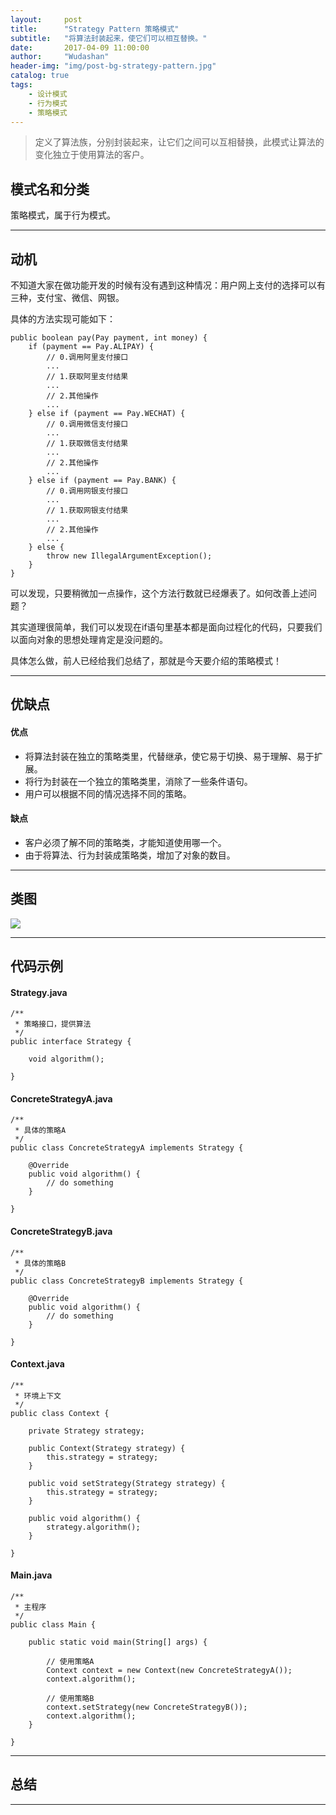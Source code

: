 ```yaml
---
layout:     post
title:      "Strategy Pattern 策略模式"
subtitle:   "将算法封装起来，使它们可以相互替换。"
date:       2017-04-09 11:00:00
author:     "Wudashan"
header-img: "img/post-bg-strategy-pattern.jpg"
catalog: true
tags:
    - 设计模式
    - 行为模式
    - 策略模式
---
```



> 定义了算法族，分别封装起来，让它们之间可以互相替换，此模式让算法的变化独立于使用算法的客户。

## 模式名和分类
策略模式，属于行为模式。

---

## 动机
不知道大家在做功能开发的时候有没有遇到这种情况：用户网上支付的选择可以有三种，支付宝、微信、网银。

具体的方法实现可能如下：
```
public boolean pay(Pay payment, int money) {
    if (payment == Pay.ALIPAY) {
        // 0.调用阿里支付接口
        ...
        // 1.获取阿里支付结果
        ...
        // 2.其他操作
        ...
    } else if (payment == Pay.WECHAT) {
        // 0.调用微信支付接口
        ...
        // 1.获取微信支付结果
        ...
        // 2.其他操作
        ...
    } else if (payment == Pay.BANK) {
        // 0.调用网银支付接口
        ...
        // 1.获取网银支付结果
        ...
        // 2.其他操作
        ...
    } else {
        throw new IllegalArgumentException();
    }
}
```
可以发现，只要稍微加一点操作，这个方法行数就已经爆表了。如何改善上述问题？

其实道理很简单，我们可以发现在if语句里基本都是面向过程化的代码，只要我们以面向对象的思想处理肯定是没问题的。

具体怎么做，前人已经给我们总结了，那就是今天要介绍的策略模式！


---

## 优缺点
#### 优点

 - 将算法封装在独立的策略类里，代替继承，使它易于切换、易于理解、易于扩展。
 - 将行为封装在一个独立的策略类里，消除了一些条件语句。
 - 用户可以根据不同的情况选择不同的策略。

#### 缺点

 - 客户必须了解不同的策略类，才能知道使用哪一个。
 - 由于将算法、行为封装成策略类，增加了对象的数目。

---

## 类图
![](http://o7x0ygc3f.bkt.clouddn.com/%E7%AD%96%E7%95%A5%E6%A8%A1%E5%BC%8F.png)

---

## 代码示例

#### Strategy.java
```
/**
 * 策略接口，提供算法
 */
public interface Strategy {

    void algorithm();

}
```
#### ConcreteStrategyA.java
```
/**
 * 具体的策略A
 */
public class ConcreteStrategyA implements Strategy {

    @Override
    public void algorithm() {
        // do something
    }
    
}
```

#### ConcreteStrategyB.java
```
/**
 * 具体的策略B
 */
public class ConcreteStrategyB implements Strategy {
    
    @Override
    public void algorithm() {
        // do something
    }
    
}
```
#### Context.java
```
/**
 * 环境上下文
 */
public class Context {

    private Strategy strategy;

    public Context(Strategy strategy) {
        this.strategy = strategy;
    }

    public void setStrategy(Strategy strategy) {
        this.strategy = strategy;
    }

    public void algorithm() {
        strategy.algorithm();
    }

}
```
#### Main.java
```
/**
 * 主程序
 */
public class Main {

    public static void main(String[] args) {
        
        // 使用策略A
        Context context = new Context(new ConcreteStrategyA());
        context.algorithm();
        
        // 使用策略B
        context.setStrategy(new ConcreteStrategyB());
        context.algorithm();
    }
    
}
```

---

## 总结


---
